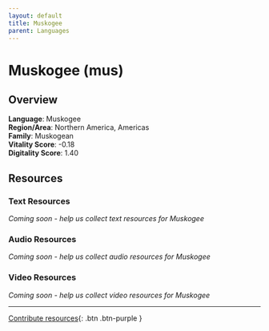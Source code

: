 ```yaml
---
layout: default
title: Muskogee
parent: Languages
---
```


# Muskogee (mus)

## Overview

**Language**: Muskogee  
**Region/Area**: Northern America, Americas  
**Family**: Muskogean  
**Vitality Score**: -0.18  
**Digitality Score**: 1.40  

## Resources

### Text Resources
*Coming soon - help us collect text resources for Muskogee*

### Audio Resources
*Coming soon - help us collect audio resources for Muskogee*

### Video Resources
*Coming soon - help us collect video resources for Muskogee*

---

[Contribute resources](https://fairtrain.github.io/){: .btn .btn-purple }
